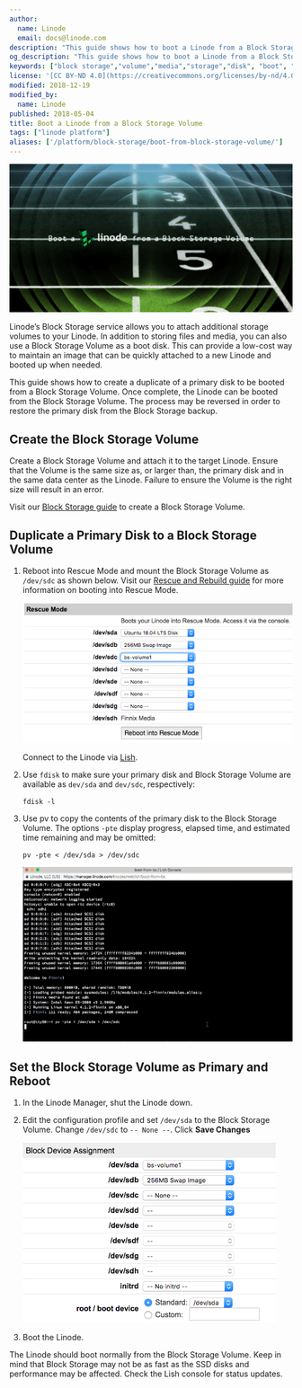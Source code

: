 ```yaml
---
author:
  name: Linode
  email: docs@linode.com
description: "This guide shows how to boot a Linode from a Block Storage Volume."
og_description: "This guide shows how to boot a Linode from a Block Storage Volume."
keywords: ["block storage","volume","media","storage","disk", "boot", "boot disk"]
license: '[CC BY-ND 4.0](https://creativecommons.org/licenses/by-nd/4.0)'
modified: 2018-12-19
modified_by:
  name: Linode
published: 2018-05-04
title: Boot a Linode from a Block Storage Volume
tags: ["linode platform"]
aliases: ['/platform/block-storage/boot-from-block-storage-volume/']
---
```


![Boot from a Block Storage Volume](block-storage-title-graphic.png)

<!-- ![Boot a Linode from a Block Storage Volume](boot-linode-block-storage-title.png "Boot a Linode from a Block Storage Volume Title Graphic") -->

Linode’s Block Storage service allows you to attach additional storage volumes to your Linode. In addition to storing files and media, you can also use a Block Storage Volume as a boot disk. This can provide a low-cost way to maintain an image that can be quickly attached to a new Linode and booted up when needed.

This guide shows how to create a duplicate of a primary disk to be booted from a Block Storage Volume. Once complete, the Linode can be booted from the Block Storage Volume. The process may be reversed in order to restore the primary disk from the Block Storage backup.

## Create the Block Storage Volume

Create a Block Storage Volume and attach it to the target Linode. Ensure that the Volume is the same size as, or larger than, the primary disk and in the same data center as the Linode. Failure to ensure the Volume is the right size will result in an error.

Visit our [Block Storage guide](/docs/platform/how-to-use-block-storage-with-your-linode/) to create a Block Storage Volume.

## Duplicate a Primary Disk to a Block Storage Volume

1.  Reboot into Rescue Mode and mount the Block Storage Volume as `/dev/sdc` as shown below. Visit our [Rescue and Rebuild guide](/docs/troubleshooting/rescue-and-rebuild/#booting-into-rescue-mode) for more information on booting into Rescue Mode.

    ![Mount the Block Storage Volume as /dev/sdc and reboot into Rescue Mode](bs-rescue-mode-sdc.png "Mount the Block Storage Volume as /dev/sdc and reboot into Rescue Mode")

    Connect to the Linode via [Lish](/docs/platform/manager/using-the-linode-shell-lish/).

2.  Use `fdisk` to make sure your primary disk and Block Storage Volume are available as `dev/sda` and `dev/sdc`, respectively:

        fdisk -l

3.  Use pv to copy the contents of the primary disk to the Block Storage Volume. The options `-pte` display progress, elapsed time, and estimated time remaining and may be omitted:

        pv -pte < /dev/sda > /dev/sdc

    ![Lish console - pv /dev/sda to /dev/sdc](bs-pv-sda-sdc.gif "Lish console output of the above pv command")

## Set the Block Storage Volume as Primary and Reboot

1.  In the Linode Manager, shut the Linode down.

2.  Edit the configuration profile and set `/dev/sda` to the Block Storage Volume. Change `/dev/sdc` to `-- None --`. Click **Save Changes**

    ![/dev/sda set to Block Storage Volume](bs-bs-primary.png "Configuration Management Block Device Assignment shows /dev/sda set to the Block Storage Volume")

3.  Boot the Linode.

The Linode should boot normally from the Block Storage Volume. Keep in mind that Block Storage may not be as fast as the SSD disks and performance may be affected. Check the Lish console for status updates.
